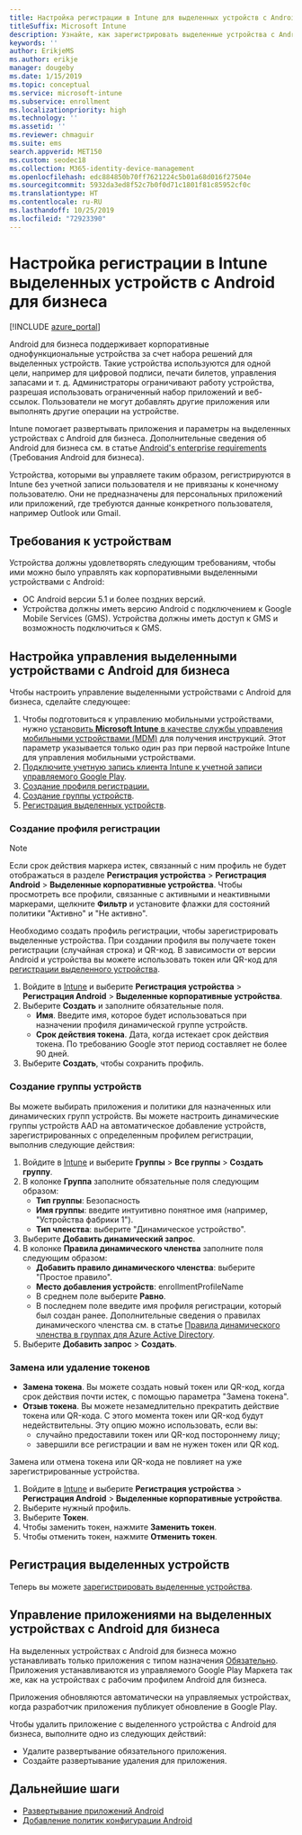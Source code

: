 ```yaml
---
title: Настройка регистрации в Intune для выделенных устройств с Android для бизнеса
titleSuffix: Microsoft Intune
description: Узнайте, как зарегистрировать выделенные устройства с Android для бизнеса в Intune.
keywords: ''
author: ErikjeMS
ms.author: erikje
manager: dougeby
ms.date: 1/15/2019
ms.topic: conceptual
ms.service: microsoft-intune
ms.subservice: enrollment
ms.localizationpriority: high
ms.technology: ''
ms.assetid: ''
ms.reviewer: chmaguir
ms.suite: ems
search.appverid: MET150
ms.custom: seodec18
ms.collection: M365-identity-device-management
ms.openlocfilehash: edc884850b70ff7621224c5b01a68d016f27504e
ms.sourcegitcommit: 5932da3ed8f52c7b0f0d71c1801f81c85952cf0c
ms.translationtype: HT
ms.contentlocale: ru-RU
ms.lasthandoff: 10/25/2019
ms.locfileid: "72923390"
---
```

# <a name="set-up-intune-enrollment-of-android-enterprise-dedicated-devices"></a>Настройка регистрации в Intune выделенных устройств с Android для бизнеса

[!INCLUDE [azure_portal](../includes/azure_portal.md)]

Android для бизнеса поддерживает корпоративные однофункциональные устройства за счет набора решений для выделенных устройств. Такие устройства используются для одной цели, например для цифровой подписи, печати билетов, управления запасами и т. д. Администраторы ограничивают работу устройства, разрешая использовать ограниченный набор приложений и веб-ссылок. Пользователи не могут добавлять другие приложения или выполнять другие операции на устройстве.

Intune помогает развертывать приложения и параметры на выделенных устройствах с Android для бизнеса. Дополнительные сведения об Android для бизнеса см. в статье [Android's enterprise requirements](https://support.google.com/work/android/answer/6174145?hl=en&ref_topic=6151012) (Требования Android для бизнеса).

Устройства, которыми вы управляете таким образом, регистрируются в Intune без учетной записи пользователя и не привязаны к конечному пользователю. Они не предназначены для персональных приложений или приложений, где требуются данные конкретного пользователя, например Outlook или Gmail.

## <a name="device-requirements"></a>Требования к устройствам

Устройства должны удовлетворять следующим требованиям, чтобы ими можно было управлять как корпоративными выделенными устройствами с Android:

- ОС Android версии 5.1 и более поздних версий.
- Устройства должны иметь версию Android с подключением к Google Mobile Services (GMS). Устройства должны иметь доступ к GMS и возможность подключиться к GMS.

## <a name="set-up-android-enterprise-dedicated-device-management"></a>Настройка управления выделенными устройствами с Android для бизнеса

Чтобы настроить управление выделенными устройствами с Android для бизнеса, сделайте следующее:

1. Чтобы подготовиться к управлению мобильными устройствами, нужно [установить **Microsoft Intune** в качестве службы управления мобильными устройствами (MDM)](../fundamentals/mdm-authority-set.md) для получения инструкций. Этот параметр указывается только один раз при первой настройке Intune для управления мобильными устройствами.
2. [Подключите учетную запись клиента Intune к учетной записи управляемого Google Play](connect-intune-android-enterprise.md).
3. [Создание профиля регистрации.](#create-an-enrollment-profile)
4. [Создание группы устройств](#create-a-device-group).
5. [Регистрация выделенных устройств](#enroll-the-dedicated-devices).

### <a name="create-an-enrollment-profile"></a>Создание профиля регистрации

> [!NOTE]
> Если срок действия маркера истек, связанный с ним профиль не будет отображаться в разделе **Регистрация устройства** > **Регистрация Android** > **Выделенные корпоративные устройства**. Чтобы просмотреть все профили, связанные с активными и неактивными маркерами, щелкните **Фильтр** и установите флажки для состояний политики "Активно" и "Не активно". 

Необходимо создать профиль регистрации, чтобы зарегистрировать выделенные устройства. При создании профиля вы получаете токен регистрации (случайная строка) и QR-код. В зависимости от версии Android и устройства вы можете использовать токен или QR-код для [регистрации выделенного устройства](#enroll-the-dedicated-devices).

1. Войдите в [Intune](https://go.microsoft.com/fwlink/?linkid=2090973) и выберите **Регистрация устройства** > **Регистрация Android** > **Выделенные корпоративные устройства**.
2. Выберите **Создать** и заполните обязательные поля.
    - **Имя**. Введите имя, которое будет использоваться при назначении профиля динамической группе устройств.
    - **Срок действия токена**. Дата, когда истекает срок действия токена. По требованию Google этот период составляет не более 90 дней.
3. Выберите **Создать**, чтобы сохранить профиль.

### <a name="create-a-device-group"></a>Создание группы устройств

Вы можете выбирать приложения и политики для назначенных или динамических групп устройств. Вы можете настроить динамические группы устройств AAD на автоматическое добавление устройств, зарегистрированных с определенным профилем регистрации, выполнив следующие действия:

1. Войдите в [Intune](https://go.microsoft.com/fwlink/?linkid=2090973) и выберите **Группы** > **Все группы** > **Создать группу**.
2. В колонке **Группа** заполните обязательные поля следующим образом:
    - **Тип группы**: Безопасность
    - **Имя группы**: введите интуитивно понятное имя (например, "Устройства фабрики 1").
    - **Тип членства**: выберите "Динамическое устройство".
3. Выберите **Добавить динамический запрос**.
4. В колонке **Правила динамического членства** заполните поля следующим образом:
    - **Добавить правило динамического членства**: выберите "Простое правило".
    - **Место добавления устройств**: enrollmentProfileName
    - В среднем поле выберите **Равно**.
    - В последнем поле введите имя профиля регистрации, который был создан ранее.
    Дополнительные сведения о правилах динамического членства см. в статье [Правила динамического членства в группах для Azure Active Directory](https://docs.microsoft.com/azure/active-directory/users-groups-roles/groups-dynamic-membership). 
5. Выберите **Добавить запрос** > **Создать**.

### <a name="replace-or-remove-tokens"></a>Замена или удаление токенов

- **Замена токена**. Вы можете создать новый токен или QR-код, когда срок действия почти истек, с помощью параметра "Замена токена".
- **Отзыв токена**. Вы можете незамедлительно прекратить действие токена или QR-кода. С этого момента токен или QR-код будут недействительны. Эту опцию можно использовать, если вы:
  - случайно предоставили токен или QR-код постороннему лицу;
  - завершили все регистрации и вам не нужен токен или QR код.

Замена или отмена токена или QR-кода не повлияет на уже зарегистрированные устройства.

1. Войдите в [Intune](https://go.microsoft.com/fwlink/?linkid=2090973) и выберите **Регистрация устройства** > **Регистрация Android** > **Выделенные корпоративные устройства**.
2. Выберите нужный профиль.
3. Выберите **Токен**.
4. Чтобы заменить токен, нажмите **Заменить токен**.
5. Чтобы отменить токен, нажмите **Отменить токен**.

## <a name="enroll-the-dedicated-devices"></a>Регистрация выделенных устройств

Теперь вы можете [зарегистрировать выделенные устройства](android-dedicated-devices-fully-managed-enroll.md).

## <a name="managing-apps-on-android-enterprise-dedicated-devices"></a>Управление приложениями на выделенных устройствах с Android для бизнеса

На выделенных устройствах с Android для бизнеса можно устанавливать только приложения с типом назначения [Обязательно](../apps/apps-deploy.md#assign-an-app). Приложения устанавливаются из управляемого Google Play Маркета так же, как на устройствах с рабочим профилем Android для бизнеса.

Приложения обновляются автоматически на управляемых устройствах, когда разработчик приложения публикует обновление в Google Play.

Чтобы удалить приложение с выделенного устройства с Android для бизнеса, выполните одно из следующих действий:
- Удалите развертывание обязательного приложения.
- Создайте развертывание удаления для приложения.

## <a name="next-steps"></a>Дальнейшие шаги
- [Развертывание приложений Android](../apps/apps-deploy.md)
- [Добавление политик конфигурации Android](../configuration/device-profiles.md)
